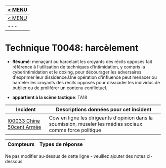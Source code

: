 |[< MENU](../README.md)|
|---|
|[< MENU](../../README.md)|
|---|
# Technique T0048: harcèlement

* **Résumé**: menaçant ou harcelant les croyants des récits opposés fait référence à l'utilisation de techniques d'intimidation, y compris la cyberintimidation et le doxing, pour décourager les adversaires d'exprimer leur dissidence.Une opération d'influence peut menacer ou harceler les croyants des récits opposés pour dissuader les individus de publier ou de proliférer un contenu conflictuel.

* **appartient à la scène tactique**: TA18


|Incident |Descriptions données pour cet incident |
|-------- |-------------------- |
|[I00033 Chine 50cent Armée](../../generated_pages/incidents/I00033.md) |Cow en ligne les dirigeants d'opinion dans la soumission, museler les médias sociaux comme force politique |



|Compteurs |Types de réponse |
|-------- |-------------- |


Ne pas modifier au-dessus de cette ligne - veuillez ajouter des notes ci-dessous